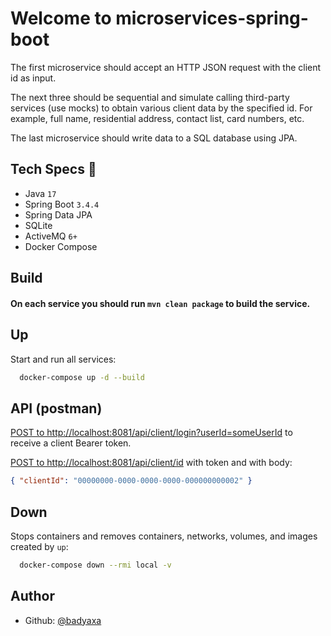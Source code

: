 # Welcome to microservices-spring-boot 
The first microservice should accept an HTTP JSON request with the client id as input.

The next three should be sequential and simulate calling third-party services (use mocks) to obtain various client data by the specified id. For example, full name, residential address, contact list, card numbers, etc.

The last microservice should write data to a SQL database using JPA.

## Tech Specs 🔖

- Java `17`
- Spring Boot `3.4.4`
- Spring Data JPA
- SQLite
- ActiveMQ `6+`
- Docker Compose

## Build
#### On each service you should run ```mvn clean package``` to build the service.

## Up
Start and run all services:
```sh
  docker-compose up -d --build
```

## API (postman)
[POST to http://localhost:8081/api/client/login?userId=someUserId](http://localhost:8081/api/client/login?userId=someUserId)
to receive a client Bearer token.

[POST to http://localhost:8081/api/client/id](http://localhost:8081/api/client/id)
with token and with body:
```json
{ "clientId": "00000000-0000-0000-0000-000000000002" }
```
## Down
Stops containers and removes containers, networks, volumes, and images created by `up`:
```sh
  docker-compose down --rmi local -v
```

## Author
- Github: [@badyaxa](https://github.com/badyaxa/SpringBoot-JPA-SQLite-ActiveMQ6-DockerCompose)
